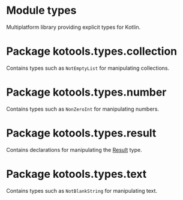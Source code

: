 # Module types

Multiplatform library providing explicit types for Kotlin.

# Package kotools.types.collection

Contains types such as `NotEmptyList` for manipulating collections.

# Package kotools.types.number

Contains types such as `NonZeroInt` for manipulating numbers.

# Package kotools.types.result

Contains declarations for manipulating the
[Result](https://kotlinlang.org/api/latest/jvm/stdlib/kotlin/-result/index.html)
type.

# Package kotools.types.text

Contains types such as `NotBlankString` for manipulating text.
